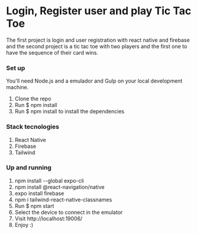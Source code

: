 # Login, Register user and play Tic Tac Toe

The first project is login and user registration with react native and firebase and the second project is a tic tac toe with two players and the first one to have the sequence of their card wins.



### Set up
You'll need Node.js and a emulador and Gulp on your local development machine.

1. Clone the repo
2. Run $ npm install
3. Run $ npm install to install the dependencies

### Stack tecnologies
1. React Native
2. Firebase
3. Tailwind

### Up and running
1. npm install --global expo-cli
2. npm install @react-navigation/native
3. expo install firebase
4. npm i tailwind-react-native-classnames
5. Run $ npm start
6. Select the device to connect in the emulator
7. Visit http://localhost:19006/
8. Enjoy :)


